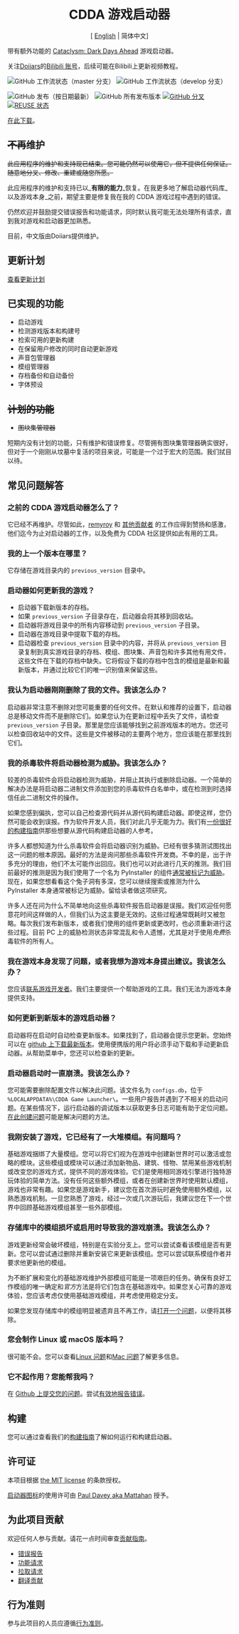 <!--
SPDX-FileCopyrightText: 2015-2021 Rémy Roy

SPDX-License-Identifier: MIT
-->



<div align="center">

# CDDA 游戏启动器
[ [English](README_en.md) | 简体中文]

</div>

带有额外功能的 [Cataclysm: Dark Days Ahead](https://cataclysmdda.org/) 游戏启动器。

关注[Doiiars](https://space.bilibili.com/1036711705)的[Bilibili 账号](https://space.bilibili.com/1036711705)，后续可能在Bilibili上更新视频教程。

![GitHub 工作流状态（master 分支）](https://img.shields.io/github/actions/workflow/status/DoiiarX/CDDA-Game-Launcher/build.yml?branch=master)
![GitHub 工作流状态（develop 分支）](https://img.shields.io/github/actions/workflow/status/DoiiarX/CDDA-Game-Launcher/build.yml?branch=develop)

![GitHub 发布（按日期最新）](https://img.shields.io/github/v/release/DoiiarX/CDDA-Game-Launcher)
![GitHub 所有发布版本](https://img.shields.io/github/downloads/DoiiarX/CDDA-Game-Launcher/total)
[![GitHub 分叉](https://img.shields.io/github/forks/DoiiarX/CDDA-Game-Launcher)](https://github.com/DoiiarX/CDDA-Game-Launcher/network)
[![REUSE 状态](https://api.reuse.software/badge/github.com/DoiiarX/CDDA-Game-Launcher)](https://api.reuse.software/info/github.com/DoiiarX/CDDA-Game-Launcher)

[在此下载](https://github.com/DoiiarX/CDDA-Game-Launcher/releases)。

## ~~不再~~维护

~~此应用程序的维护和支持现已结束。您可能仍然可以使用它，但不提供任何保证。随意地分叉、修改、重建或随您所愿。~~

此应用程序的维护和支持已以_**有限的能力**_恢复。在我更多地了解启动器代码库_以及游戏本身_之前，期望主要是修复我在我的 CDDA 游戏过程中遇到的错误。

仍然欢迎并鼓励提交错误报告和功能请求，同时默认我可能无法处理所有请求，直到我对游戏和启动器更加熟悉。

目前，中文版由Doiiars提供维护。

## 更新计划
[查看更新计划](update_plan.md)

## 已实现的功能

* 启动游戏
* 检测游戏版本和构建号
* 检索可用的更新构建
* 在保留用户修改的同时自动更新游戏
* 声音包管理器
* 模组管理器
* 存档备份和自动备份
* 字体预设

## ~~计划的功能~~

* ~~图块集管理器~~


短期内没有计划的功能，只有维护和错误修复。尽管拥有图块集管理器确实很好，但对于一个刚刚从坟墓中复活的项目来说，可能是一个过于宏大的范围。我们拭目以待。

## 常见问题解答

### 之前的 CDDA 游戏启动器怎么了？

它已经不再维护。尽管如此，[remyroy](https://github.com/remyroy) 和 [其他贡献者](https://github.com/remyroy/CDDA-Game-Launcher/graphs/contributors) 的工作应得到赞扬和感激，他们迄今为止对启动器的工作，以及免费为 CDDA 社区提供如此有用的工具。

### 我的上一个版本在哪里？

它存储在游戏目录内的 `previous_version` 目录中。

### 启动器如何更新我的游戏？

* 启动器下载新版本的存档。
* 如果 `previous_version` 子目录存在，启动器会将其移到回收站。
* 启动器将游戏目录中的所有内容移动到 `previous_version` 子目录。
* 启动器在游戏目录中提取下载的存档。
* 启动器检查 `previous_version` 目录中的内容，并将从 `previous_version` 目录复制到真实游戏目录的存档、模组、图块集、声音包和许多其他有用文件，这些文件在下载的存档中缺失。它将假设下载的存档中包含的模组是最新和最新版本，并通过比较它们的唯一识别值来保留这些。

### 我认为启动器刚刚删除了我的文件。我该怎么办？

启动器非常注意不删除对您可能重要的任何文件。在默认和推荐的设置下，启动器总是移动文件而不是删除它们。如果您认为在更新过程中丢失了文件，请检查 `previous_version` 子目录。那里是您应该能够找到之前游戏版本的地方。您还可以检查回收站中的文件。这些是文件被移动的主要两个地方，您应该能在那里找到它们。

### 我的杀毒软件将启动器检测为威胁。我该怎么办？

较差的杀毒软件会将启动器检测为威胁，并阻止其执行或删除启动器。一个简单的解决办法是将启动器二进制文件添加到您的杀毒软件白名单中，或在检测到时选择信任此二进制文件的操作。

如果您感到偏执，您可以自己检查源代码并从源代码构建启动器。即使这样，您仍然可能会收到误报。作为软件开发人员，我们对此几乎无能为力。我们有[一份很好的构建指南](https://github.com/DoiiarX/CDDA-Game-Launcher/blob/master/BUILDING.md)供那些想要从源代码构建启动器的人参考。

许多人都想知道为什么杀毒软件会将启动器识别为威胁。已经有很多猜测试图找出这一问题的根本原因。最好的方法是询问那些杀毒软件开发商。不幸的是，出于许多充分的理由，他们不太可能作出回应。我们也可以对此进行几天的推测。我们目前最好的推测是因为我们使用了一个名为 PyInstaller 的组件[通常被标记为威胁](https://github.com/pyinstaller/pyinstaller/issues/4633)。现在，如果您想看看这个兔子洞有多深，您可以继续搜索或推测为什么 PyInstaller 本身通常被标记为威胁。留给读者做这项研究。

许多人还在问为什么不简单地向这些杀毒软件报告启动器是误报。我们欢迎任何愿意花时间这样做的人，但我们认为这主要是无效的。这些过程通常既耗时又被忽略。每次我们发布新版本，或者我们使用的组件更新或更改时，也必须重新进行这些过程。目前 PC 上的威胁检测状态非常混乱和令人遗憾，尤其是对于使用*免费*杀毒软件的所有人。

### 我在游戏本身发现了问题，或者我想为游戏本身提出建议。我该怎么办？

您应该[联系游戏开发者](https://cataclysmdda.org/#ive-found-a-bug--i-would-like-to-make-a-suggestion-what-should-i-do)。我们主要提供一个帮助游戏的工具。我们无法为游戏本身提供支持。

### 如何更新到新版本的游戏启动器？

启动器将在启动时自动检查更新版本。如果找到了，启动器会提示您更新。您始终可以在 [github 上下载最新版本](https://github.com/DoiiarX/CDDA-Game-Launcher/releases)。使用便携版的用户将必须手动下载和手动更新启动器。从帮助菜单中，您还可以检查新的更新。

### 启动器启动时一直崩溃。我该怎么办？

您可能需要删除配置文件以解决此问题。该文件名为 `configs.db`，位于 `%LOCALAPPDATA%\CDDA Game Launcher\`。一些用户报告并遇到了不相关的启动问题。在某些情况下，运行启动器的调试版本以获取更多日志可能有助于定位问题。[在此创建问题](https://github.com/DoiiarX/CDDA-Game-Launcher/issues)可能是解决问题的方法。

### 我刚安装了游戏，它已经有了一大堆模组。有问题吗？

基础游戏捆绑了大量模组。您可以将它们视为在游戏中创建新世界时可以激活或忽略的模块。这些模组或模块可以通过添加新物品、建筑、怪物、禁用某些游戏机制或改变您的游戏方式，提供不同的游戏体验。它们是使用相同游戏引擎进行独特游玩体验的简单方法。没有任何这些额外模组，或者在创建新世界时使用默认模组，游戏也非常有趣。如果您是游戏新手，建议您在首次游玩时避免使用额外模组，以熟悉游戏机制。一旦您熟悉了游戏，经过一次或几次游玩后，我建议您在下一个世界中回顾基础游戏模组甚至一些外部模组。

### 存储库中的模组损坏或启用时导致我的游戏崩溃。我该怎么办？

游戏更新经常会破坏模组，特别是在实验分支上。您可以尝试查看该模组是否有更新。您可以尝试通过删除并重新安装它来更新该模组。您可以尝试联系模组作者并要求他更新他的模组。

为不断扩展和变化的基础游戏维护外部模组可能是一项艰巨的任务。确保有良好工作模组的唯一确定和*官方*方法是将它们包含在基础游戏中。如果您关心可靠的游戏体验，您应该考虑仅使用基础游戏模组，并考虑使用稳定分支。

如果您发现存储库中的模组明显被遗弃且不再工作，请[打开一个问题](https://github.com/DoiiarX/CDDA-Game-Launcher/issues)，以便将其移除。

### 您会制作 Linux 或 macOS 版本吗？

很可能不会。您可以查看[Linux 问题](https://github.com/DoiiarX/CDDA-Game-Launcher/issues/329)和[Mac 问题](https://github.com/DoiiarX/CDDA-Game-Launcher/issues/73)了解更多信息。

### 它不起作用？您能帮我吗？

在 [Github 上提交您的问题](https://github.com/DoiiarX/CDDA-Game-Launcher/issues)。尝试[有效地报告错误](http://www.chiark.greenend.org.uk/~sgtatham/bugs.html)。

## 构建

您可以通过查看我们的[构建指南](BUILDING.md)了解如何运行和构建启动器。

## 许可证

本项目根据 [the MIT license](LICENSE) 的条款授权。

[启动器图标](cddagl/resources/launcher.ico)的使用许可由 [Paul Davey aka Mattahan](http://mattahan.deviantart.com/) 授予。

## 为此项目贡献

欢迎任何人参与贡献。请花一点时间审查[贡献指南](CONTRIBUTING.md)。

* [错误报告](CONTRIBUTING.md#bugs)
* [功能请求](CONTRIBUTING.md#features)
* [拉取请求](CONTRIBUTING.md#pull-requests)
* [翻译贡献](CONTRIBUTING.md#translations)

## 行为准则

参与此项目的人员应遵循[行为准则](CODE_OF_CONDUCT.md)。
